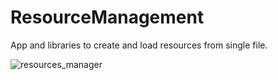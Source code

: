 # ResourceManagement

App and libraries to create and load resources from single file.

![resources_manager](https://user-images.githubusercontent.com/94015161/179221669-cc994e45-1edf-4db0-9967-d03c123b1e20.png)

